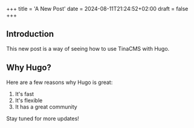 +++
title = 'A New Post'
date = 2024-08-11T21:24:52+02:00 
draft = false
+++

## Introduction

This new post is a way of seeing how to use TinaCMS with Hugo.

## Why Hugo?

Here are a few reasons why Hugo is great:

1.  It's fast
2.  It's flexible
3.  It has a great community

Stay tuned for more updates!
